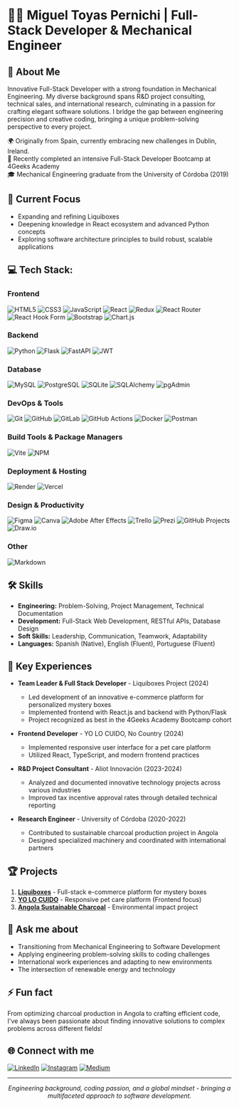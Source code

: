 # 👨‍💻 Miguel Toyas Pernichi | Full-Stack Developer & Mechanical Engineer

## 💫 About Me
Innovative Full-Stack Developer with a strong foundation in Mechanical Engineering. My diverse background spans R&D project consulting, technical sales, and international research, culminating in a passion for crafting elegant software solutions. I bridge the gap between engineering precision and creative coding, bringing a unique problem-solving perspective to every project.

🌍 Originally from Spain, currently embracing new challenges in Dublin, Ireland.
<br/>
🚀 Recently completed an intensive Full-Stack Developer Bootcamp at 4Geeks Academy
<br/>
🎓 Mechanical Engineering graduate from the University of Córdoba (2019)

## 🌱 Current Focus
- Expanding and refining Liquiboxes
- Deepening knowledge in React ecosystem and advanced Python concepts
- Exploring software architecture principles to build robust, scalable applications

## 💻 Tech Stack:

### Frontend
![HTML5](https://img.shields.io/badge/html5-%23E34F26.svg?style=for-the-badge&logo=html5&logoColor=white)
![CSS3](https://img.shields.io/badge/css3-%231572B6.svg?style=for-the-badge&logo=css3&logoColor=white)
![JavaScript](https://img.shields.io/badge/javascript-%23323330.svg?style=for-the-badge&logo=javascript&logoColor=%23F7DF1E)
![React](https://img.shields.io/badge/react-%2320232a.svg?style=for-the-badge&logo=react&logoColor=%2361DAFB)
![Redux](https://img.shields.io/badge/redux-%23593d88.svg?style=for-the-badge&logo=redux&logoColor=white)
![React Router](https://img.shields.io/badge/React_Router-CA4245?style=for-the-badge&logo=react-router&logoColor=white)
![React Hook Form](https://img.shields.io/badge/React%20Hook%20Form-%23EC5990.svg?style=for-the-badge&logo=reacthookform&logoColor=white)
![Bootstrap](https://img.shields.io/badge/bootstrap-%238511FA.svg?style=for-the-badge&logo=bootstrap&logoColor=white)
![Chart.js](https://img.shields.io/badge/chart.js-F5788D.svg?style=for-the-badge&logo=chart.js&logoColor=white)

### Backend
![Python](https://img.shields.io/badge/python-3670A0?style=for-the-badge&logo=python&logoColor=ffdd54)
![Flask](https://img.shields.io/badge/flask-%23000.svg?style=for-the-badge&logo=flask&logoColor=white)
![FastAPI](https://img.shields.io/badge/FastAPI-005571?style=for-the-badge&logo=fastapi)
![JWT](https://img.shields.io/badge/JWT-black?style=for-the-badge&logo=JSON%20web%20tokens)

### Database
![MySQL](https://img.shields.io/badge/mysql-4479A1.svg?style=for-the-badge&logo=mysql&logoColor=white)
![PostgreSQL](https://img.shields.io/badge/postgresql-%23316192.svg?style=for-the-badge&logo=postgresql&logoColor=white)
![SQLite](https://img.shields.io/badge/sqlite-%2307405e.svg?style=for-the-badge&logo=sqlite&logoColor=white)
![SQLAlchemy](https://img.shields.io/badge/SQLAlchemy-D71F00?style=for-the-badge&logo=sqlalchemy&logoColor=white)
![pgAdmin](https://img.shields.io/badge/pgAdmin-%23326CE5.svg?style=for-the-badge&logo=postgresql&logoColor=white)

### DevOps & Tools
![Git](https://img.shields.io/badge/git-%23F05033.svg?style=for-the-badge&logo=git&logoColor=white)
![GitHub](https://img.shields.io/badge/github-%23121011.svg?style=for-the-badge&logo=github&logoColor=white)
![GitLab](https://img.shields.io/badge/gitlab-%23181717.svg?style=for-the-badge&logo=gitlab&logoColor=white)
![GitHub Actions](https://img.shields.io/badge/github%20actions-%232671E5.svg?style=for-the-badge&logo=githubactions&logoColor=white)
![Docker](https://img.shields.io/badge/docker-%230db7ed.svg?style=for-the-badge&logo=docker&logoColor=white)
![Postman](https://img.shields.io/badge/Postman-FF6C37?style=for-the-badge&logo=postman&logoColor=white)

### Build Tools & Package Managers
![Vite](https://img.shields.io/badge/vite-%23646CFF.svg?style=for-the-badge&logo=vite&logoColor=white)
![NPM](https://img.shields.io/badge/NPM-%23CB3837.svg?style=for-the-badge&logo=npm&logoColor=white)

### Deployment & Hosting
![Render](https://img.shields.io/badge/Render-%46E3B7.svg?style=for-the-badge&logo=render&logoColor=white)
![Vercel](https://img.shields.io/badge/vercel-%23000000.svg?style=for-the-badge&logo=vercel&logoColor=white)

### Design & Productivity
![Figma](https://img.shields.io/badge/figma-%23F24E1E.svg?style=for-the-badge&logo=figma&logoColor=white)
![Canva](https://img.shields.io/badge/Canva-%2300C4CC.svg?style=for-the-badge&logo=Canva&logoColor=white)
![Adobe After Effects](https://img.shields.io/badge/Adobe%20After%20Effects-9999FF.svg?style=for-the-badge&logo=Adobe%20After%20Effects&logoColor=white)
![Trello](https://img.shields.io/badge/Trello-%23026AA7.svg?style=for-the-badge&logo=Trello&logoColor=white)
![Prezi](https://img.shields.io/badge/Prezi-%23000000.svg?style=for-the-badge&logo=Prezi&logoColor=white)
![GitHub Projects](https://img.shields.io/badge/GitHub%20Projects-%23121011.svg?style=for-the-badge&logo=github&logoColor=white)
![Draw.io](https://img.shields.io/badge/draw.io-%23F08705.svg?style=for-the-badge&logo=diagramsdotnet&logoColor=white)

### Other
![Markdown](https://img.shields.io/badge/markdown-%23000000.svg?style=for-the-badge&logo=markdown&logoColor=white)
## 🛠 Skills
- **Engineering:** Problem-Solving, Project Management, Technical Documentation
- **Development:** Full-Stack Web Development, RESTful APIs, Database Design
- **Soft Skills:** Leadership, Communication, Teamwork, Adaptability
- **Languages:** Spanish (Native), English (Fluent), Portuguese (Fluent)

## 💼 Key Experiences
- **Team Leader & Full Stack Developer** - Liquiboxes Project (2024)
  - Led development of an innovative e-commerce platform for personalized mystery boxes
  - Implemented frontend with React.js and backend with Python/Flask
  - Project recognized as best in the 4Geeks Academy Bootcamp cohort

- **Frontend Developer** - YO LO CUIDO, No Country (2024)
  - Implemented responsive user interface for a pet care platform
  - Utilized React, TypeScript, and modern frontend practices

- **R&D Project Consultant** - Aliot Innovación (2023-2024)
  - Analyzed and documented innovative technology projects across various industries
  - Improved tax incentive approval rates through detailed technical reporting

- **Research Engineer** - University of Córdoba (2020-2022)
  - Contributed to sustainable charcoal production project in Angola
  - Designed specialized machinery and coordinated with international partners

## 🏆 Projects
1. **[Liquiboxes](https://sample-service-name-3no0.onrender.com/)** - Full-stack e-commerce platform for mystery boxes
2. **[YO LO CUIDO](https://yolocuido.vercel.app/)** - Responsive pet care platform (Frontend focus)
3. **[Angola Sustainable Charcoal](https://www.uco.es/servicios/actualidad/reportajes/item/137987-reportaje-plan-propio-cooperacion)** - Environmental impact project

## 💬 Ask me about
- Transitioning from Mechanical Engineering to Software Development
- Applying engineering problem-solving skills to coding challenges
- International work experiences and adapting to new environments
- The intersection of renewable energy and technology

## ⚡ Fun fact
From optimizing charcoal production in Angola to crafting efficient code, I've always been passionate about finding innovative solutions to complex problems across different fields!

## 🌐 Connect with me
[![LinkedIn](https://img.shields.io/badge/LinkedIn-%230077B5.svg?logo=linkedin&logoColor=white)](https://linkedin.com/in/migueltoyaspernichi)
[![Instagram](https://img.shields.io/badge/Instagram-%23E4405F.svg?logo=Instagram&logoColor=white)](https://instagram.com/mpernichi)
[![Medium](https://img.shields.io/badge/Medium-12100E?logo=medium&logoColor=white)](https://medium.com/@mitoperni)

---

<p align="center">
<i>Engineering background, coding passion, and a global mindset - bringing a multifaceted approach to software development.</i>
</p>
